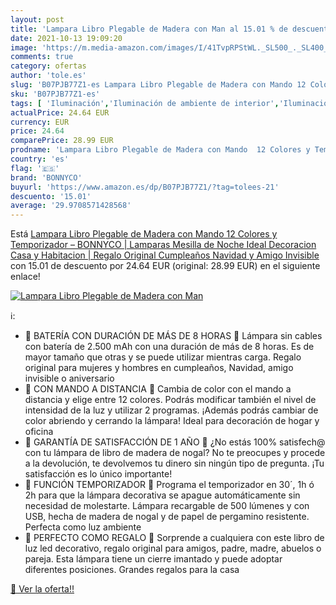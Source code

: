 ```yaml
---
layout: post
title: 'Lampara Libro Plegable de Madera con Man al 15.01 % de descuento'
date: 2021-10-13 19:09:20
image: 'https://m.media-amazon.com/images/I/41TvpRPStWL._SL500_._SL400_.jpg'
comments: true
category: ofertas
author: 'tole.es'
slug: 'B07PJB77Z1-es Lampara Libro Plegable de Madera con Mando 12 Colores y...'
sku: 'B07PJB77Z1-es'
tags: [ 'Iluminación','Iluminación de ambiente de interior','Iluminación de interior','Iluminación decorativa y para usos específicos de interior','bonnyco','navidad', ]
actualPrice: 24.64 EUR
currency: EUR
price: 24.64
comparePrice: 28.99 EUR
prodname: 'Lampara Libro Plegable de Madera con Mando  12 Colores y Temporizador – BONNYCO | Lamparas Mesilla de Noche Ideal Decoracion Casa y Habitacion | Regalo Original Cumpleaños  Navidad y Amigo Invisible'
country: 'es'
flag: '🇪🇸'
brand: 'BONNYCO'
buyurl: 'https://www.amazon.es/dp/B07PJB77Z1/?tag=tolees-21'
descuento: '15.01'
average: '29.9708571428568'
---
```


Está [Lampara Libro Plegable de Madera con Mando  12 Colores y Temporizador – BONNYCO | Lamparas Mesilla de Noche Ideal Decoracion Casa y Habitacion | Regalo Original Cumpleaños  Navidad y Amigo Invisible](https://www.amazon.es/dp/B07PJB77Z1/?tag=tolees-21) con 15.01 de descuento por 24.64 EUR (original: 28.99 EUR) en el siguiente enlace!

[![Lampara Libro Plegable de Madera con Man](https://m.media-amazon.com/images/I/41TvpRPStWL._SL500_._SL400_.jpg)](https://www.amazon.es/dp/B07PJB77Z1/?tag=tolees-21)

ℹ️:

- 🧡 BATERÍA CON DURACIÓN DE MÁS DE 8 HORAS 🧡 Lámpara sin cables con batería de 2.500 mAh con una duración de más de 8 horas. Es de mayor tamaño que otras y se puede utilizar mientras carga. Regalo original para mujeres y hombres en cumpleaños, Navidad, amigo invisible o aniversario
- 💚 CON MANDO A DISTANCIA 💚 Cambia de color con el mando a distancia y elige entre 12 colores. Podrás modificar también el nivel de intensidad de la luz y utilizar 2 programas. ¡Además podrás cambiar de color abriendo y cerrando la lámpara! Ideal para decoración de hogar y oficina
- 💜 GARANTÍA DE SATISFACCIÓN DE 1 AÑO 💜 ¿No estás 100% satisfech@ con tu lámpara de libro de madera de nogal? No te preocupes y procede a la devolución, te devolvemos tu dinero sin ningún tipo de pregunta. ¡Tu satisfacción es lo único importante!
- 💙 FUNCIÓN TEMPORIZADOR 💙 Programa el temporizador en 30´, 1h ó 2h para que la lámpara decorativa se apague automáticamente sin necesidad de molestarte. Lámpara recargable de 500 lúmenes y con USB, hecha de madera de nogal y de papel de pergamino resistente. Perfecta como luz ambiente
- 💛 PERFECTO COMO REGALO 💛 Sorprende a cualquiera con este libro de luz led decorativo, regalo original para amigos, padre, madre, abuelos o pareja. Esta lámpara tiene un cierre imantado y puede adoptar diferentes posiciones. Grandes regalos para la casa

[🛒 Ver la oferta!!](https://www.amazon.es/dp/B07PJB77Z1/?tag=tolees-21)
